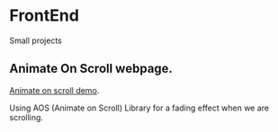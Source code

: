# FrontEnd
 Small projects

## Animate On Scroll webpage.
[Animate on scroll demo](http://dirty-story.surge.sh/).

Using AOS (Animate on Scroll) Library for a fading effect when we are scrolling.
